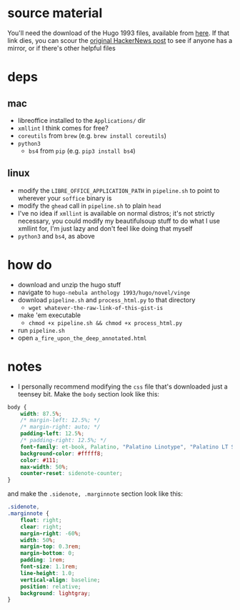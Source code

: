 # source material

You'll need the download of the Hugo 1993 files, available from [here](https://archive.org/details/hugo_nebula_1993). If that link dies, you can scour the [original HackerNews post](https://news.ycombinator.com/item?id=24866730) to see if anyone has a mirror, or if there's other helpful files

# deps

## mac
- libreoffice installed to the `Applications/` dir
- `xmllint` I think comes for free?
- `coreutils` from `brew` (e.g. `brew install coreutils`)
- `python3`
  - `bs4` from `pip` (e.g. `pip3 install bs4`)
 
## linux
- modify the `LIBRE_OFFICE_APPLICATION_PATH` in `pipeline.sh` to point to wherever your `soffice` binary is
- modify the `ghead` call in `pipeline.sh` to plain `head`
- I've no idea if `xmllint` is available on normal distros; it's not strictly necessary, you could modify my beautifulsoup stuff to do what I use xmllint for, I'm just lazy and don't feel like doing that myself
- `python3` and `bs4`, as above

# how do

- download and unzip the hugo stuff
- navigate to `hugo-nebula anthology 1993/hugo/novel/vinge`
- download `pipeline.sh` and `process_html.py` to that directory
  - `wget whatever-the-raw-link-of-this-gist-is`
- make 'em executable
  - `chmod +x pipeline.sh && chmod +x process_html.py`
- run `pipeline.sh`
- open `a_fire_upon_the_deep_annotated.html`

# notes
- I personally recommend modifying the `css` file that's downloaded just a teensey bit. Make the `body` section look like this:

```css
body {
    width: 87.5%;
    /* margin-left: 12.5%; */
    /* margin-right: auto; */
    padding-left: 12.5%;
    /* padding-right: 12.5%; */
    font-family: et-book, Palatino, "Palatino Linotype", "Palatino LT STD", "Book Antiqua", Georgia, serif;
    background-color: #fffff8;
    color: #111;
    max-width: 50%;
    counter-reset: sidenote-counter;
}
```

and make the `.sidenote, .marginnote` section look like this:

```css
.sidenote,
.marginnote {
    float: right;
    clear: right;
    margin-right: -60%;
    width: 50%;
    margin-top: 0.3rem;
    margin-bottom: 0;
    padding: 1rem;
    font-size: 1.1rem;
    line-height: 1.0;
    vertical-align: baseline;
    position: relative;
    background: lightgray;
}
```